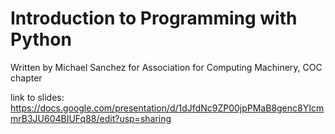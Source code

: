 # Introduction to Programming with Python
Written by Michael Sanchez for Association for Computing Machinery, COC chapter

link to slides: https://docs.google.com/presentation/d/1dJfdNc9ZP00jpPMaB8genc8YIcmmrB3JU604BIUFq88/edit?usp=sharing
